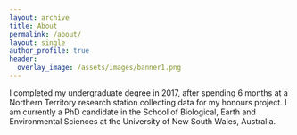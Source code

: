 ```yaml
---
layout: archive
title: About
permalink: /about/
layout: single
author_profile: true
header:
  overlay_image: /assets/images/banner1.png
---
```


I completed my undergraduate degree in 2017, after spending 6 months at a Northern Territory research station collecting data for my honours project. I am currently a PhD candidate in the School of Biological, Earth and Environmental Sciences at the University of New South Wales, Australia.
